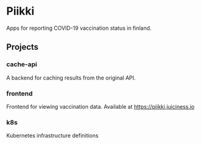 # Piikki

Apps for reporting COVID-19 vaccination status in finland.

## Projects

### cache-api

A backend for caching results from the original API.

### frontend

Frontend for viewing vaccination data. Available at https://piikki.juiciness.io

### k8s

Kubernetes infrastructure definitions
